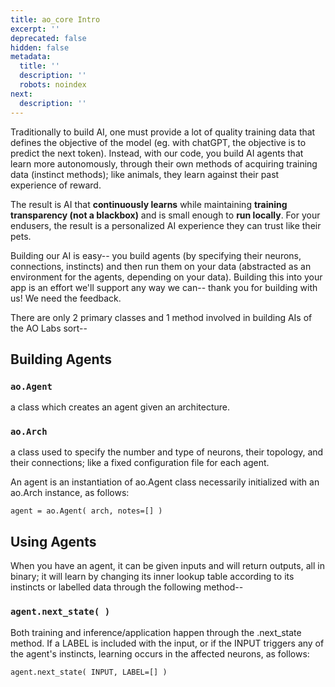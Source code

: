 ```yaml
---
title: ao_core Intro
excerpt: ''
deprecated: false
hidden: false
metadata:
  title: ''
  description: ''
  robots: noindex
next:
  description: ''
---
```

Traditionally to build AI, one must provide a lot of quality training data that defines the objective of the model (eg. with chatGPT, the objective is to predict the next token). Instead, with our code, you build AI agents that learn more autonomously, through their own methods of acquiring training data (instinct methods); like animals, they learn against their past experience of reward.

The result is AI that **continuously learns** while maintaining **training transparency (not a blackbox)** and is small enough to **run locally**. For your endusers, the result is a personalized AI experience they can trust like their pets.

Building our AI is easy-- you build agents (by specifying their neurons, connections, instincts) and then run them on your data (abstracted as an environment for the agents, depending on your data). Building this into your app is an effort we'll support any way we can-- thank you for building with us! We need the feedback.

There are only 2 primary classes and 1 method involved in building AIs of the AO Labs sort--

## Building Agents

### `ao.Agent`

a class which creates an agent given an architecture.

### `ao.Arch`

a class used to specify the number and type of neurons, their topology, and their connections; like a fixed configuration file for each agent.

An agent is an instantiation of ao.Agent class necessarily initialized with an ao.Arch instance, as follows:

`agent = ao.Agent( arch, notes=[] )`

## Using Agents

When you have an agent, it can be given inputs and will return outputs, all in binary; it will learn by changing its inner lookup table according to its instincts or labelled data through the following method--

### `agent.next_state( )`

Both training and inference/application happen through the .next\_state method. If a LABEL is included with the input, or if the INPUT triggers any of the agent's instincts, learning occurs in the affected neurons, as follows:

`agent.next_state( INPUT, LABEL=[] )`
